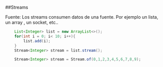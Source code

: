 ##Streams

Fuente: Los streams consumen datos de una fuente. Por ejemplo un lista,
un array , un socket, etc..

<!-- .element: class="fragment" -->

```java
	List<Integer> list = new ArrayList<>();
    for(int i = 0; i< 10; i++){
        list.add(i);
    }
    Stream<Integer> stream = list.stream();
```
<!-- .element: class="fragment" -->


```java
    Stream<Integer> stream = Stream.of(0,1,2,3,4,5,6,7,8,9);
```
<!-- .element: class="fragment" -->
